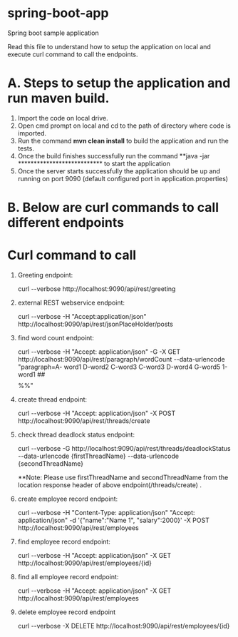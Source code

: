 # spring-boot-app
Spring boot sample application

Read this file to understand how to setup the application on local and execute curl command to call the endpoints.

# A. Steps to setup the application and run maven build.

  1. Import the code on local drive.
  2. Open cmd prompt on local and cd to the path of directory where code is imported.
  3. Run the command **mvn clean install** to build the application and run the tests.
  4. Once the build finishes successfully run the command **java -jar *************************** to start the application          
  5. Once the server starts successfully the application should be up and running on port 9090 (default configured port in               application.properties)

# B. Below are curl commands to call different endpoints
 
# Curl command to call 

  1.  Greeting endpoint:
  
        curl --verbose http://localhost:9090/api/rest/greeting

  2. external REST webservice endpoint:

        curl --verbose -H "Accept:application/json" http://localhost:9090/api/rest/jsonPlaceHolder/posts

  3. find word count endpoint: 

        curl --verbose -H "Accept: application/json" -G -X GET http://localhost:9090/api/rest/paragraph/wordCount --data-urlencode "paragraph=A-   word1 D-word2 C-word3 C-word3 D-word4     G-word5 1-word1 ##$$%% ##$$%%"

  4. create thread endpoint:

        curl --verbose -H "Accept: application/json" -X POST http://localhost:9090/api/rest/threads/create

  5. check thread deadlock status endpoint:

        curl --verbose -G http://localhost:9090/api/rest/threads/deadlockStatus --data-urlencode {firstThreadName} --data-urlencode {secondThreadName}

        **Note: Please use firstThreadName and secondThreadName from the location response header of above endpoint(/threads/create) .

  6.  create employee record endpoint:

        curl --verbose -H "Content-Type: application/json"  "Accept: application/json" -d '{"name":"Name 1", "salary":2000}' -X POST http://localhost:9090/api/rest/employees

  7.  find employee record endpoint:

        curl --verbose -H "Accept: application/json" -X GET http://localhost:9090/api/rest/employees/{id}

  8.  find all employee record endpoint:

        curl --verbose -H "Accept: application/json" -X GET http://localhost:9090/api/rest/employees

  9.  delete employee record endpoint

        curl --verbose -X DELETE http://localhost:9090/api/rest/employees/{id}
